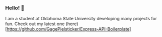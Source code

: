 ### Hello! 👋
I am a student at Oklahoma State University developing many projects for fun. Check out my latest one (here)[https://github.com/GagePielsticker/Express-API-Boilerplate]
